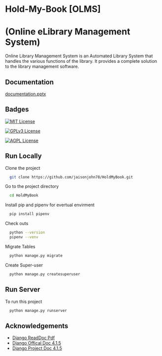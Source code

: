 
# Hold-My-Book [OLMS]
# (Online eLibrary Management System)

Online Library Management System is an Automated Library System that handles the various functions of the library. It provides a complete solution to the library management software.

## Documentation

[documentation.pptx](https://github.com/jaisonjohn78/HoldMyBook/blob/master/Final_presentation_Group_30.pptx?raw=true)


## Badges

[![MIT License](https://img.shields.io/badge/License-MIT-green.svg)](https://choosealicense.com/licenses/mit/) 

[![GPLv3 License](https://img.shields.io/badge/License-GPL%20v3-yellow.svg)](https://opensource.org/licenses/)

[![AGPL License](https://img.shields.io/badge/license-AGPL-blue.svg)](http://www.gnu.org/licenses/agpl-3.0)


## Run Locally

Clone the project

```bash
  git clone https://github.com/jaisonjohn78/HoldMyBook.git
```

Go to the project directory

```bash
  cd HoldMyBook
```

Install pip and pipenv for evertual envirment

```bash
  pip install pipenv
```

Check outs
```bash
  python --version
  pipenv --venv
```


Migrate Tables
```bash
  python manage.py migrate
```

Create Super-user
```bash
  python manage.py createsuperuser
```



## Run Server

To run this project 

```bash
  python manage.py runserver
```


## Acknowledgements

 - [Django ReadDoc Pdf](https://buildmedia.readthedocs.org/media/pdf/django/3.0.x/django.pdf)
 - [Django Offical Doc 4.1.5](https://docs.djangoproject.com/en/4.1/)
 - [Django Project Doc 4.1.5](https://www.djangoproject.com/start/)

